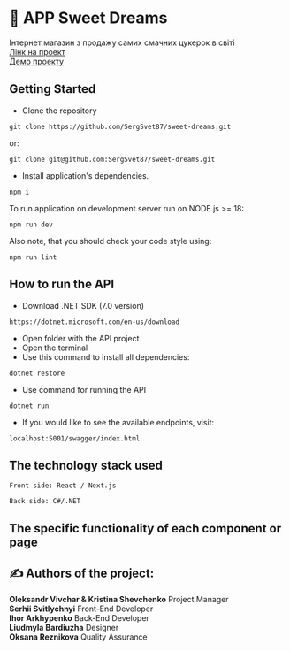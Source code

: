 # 👋 APP Sweet Dreams

Інтернет магазин з продажу самих смачних цукерок в світі<br/>
[Лінк на проект](https://github.com/SergSvet87/sweet-dreams.git)<br/>
[Демо проекту](https://sweet-dreams-snowy.vercel.app/)<br/>

## Getting Started

- Clone the repository

```
git clone https://github.com/SergSvet87/sweet-dreams.git
```

or:

```
git clone git@github.com:SergSvet87/sweet-dreams.git
```

- Install application's dependencies.

```
npm i
```

To run application on development server run on NODE.js >= 18:

```
npm run dev   
```

Also note, that you should check your code style using:

```
npm run lint
```

## How to run the API
- Download .NET SDK (7.0 version)
```
https://dotnet.microsoft.com/en-us/download
```
- Open folder with the API project
- Open the terminal
- Use this command to install all dependencies:
```
dotnet restore
```
- Use command for running the API
```
dotnet run
```
- If you would like to see the available endpoints, visit:
```
localhost:5001/swagger/index.html
```
## The technology stack used 
```
Front side: React / Next.js
```
```
Back side: С#/.NET
```

## The specific functionality of each component or page


## ✍️ Authors of the project:

**Oleksandr Vivchar & Kristina Shevchenko** Project Manager<br/>
**Serhii Svitlychnyi** Front-End Developer<br/>
**Ihor Arkhypenko** Back-End Developer<br/>
**Liudmyla Bardiuzha** Designer<br/>
**Oksana Reznikova** Quality Assurance<br/>
